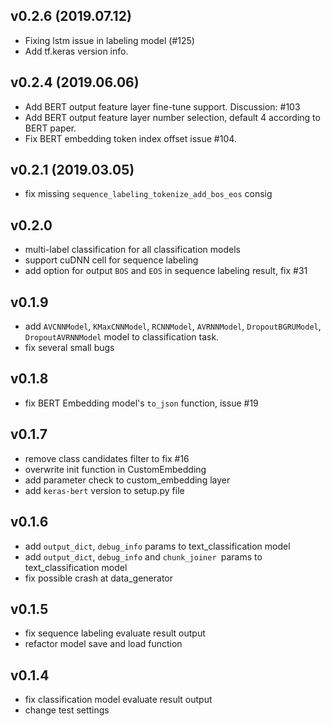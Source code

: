 ## v0.2.6 (2019.07.12)

* Fixing lstm issue in labeling model (#125)
* Add tf.keras version info.

## v0.2.4 (2019.06.06)

* Add BERT output feature layer fine-tune support. Discussion: #103
* Add BERT output feature layer number selection, default 4 according to BERT paper.
* Fix BERT embedding token index offset issue #104.

## v0.2.1 (2019.03.05)

* fix missing `sequence_labeling_tokenize_add_bos_eos` consig

## v0.2.0

* multi-label classification for all classification models
* support cuDNN cell for sequence labeling
* add option for output `BOS` and `EOS` in sequence labeling result, fix #31 

## v0.1.9

* add `AVCNNModel`, `KMaxCNNModel`, `RCNNModel`, `AVRNNModel`, `DropoutBGRUModel`, `DropoutAVRNNModel` model to classification task.
* fix several small bugs

## v0.1.8
* fix BERT Embedding  model's `to_json` function, issue #19 

## v0.1.7

* remove class candidates filter to fix #16
* overwrite init function in CustomEmbedding
* add parameter check to custom_embedding layer
* add `keras-bert` version to setup.py file

## v0.1.6
* add `output_dict`, `debug_info` params to text_classification model
* add `output_dict`, `debug_info` and `chunk_joiner `params to text_classification model
* fix possible crash at data_generator

## v0.1.5

* fix sequence labeling evaluate result output
* refactor model save and load function

## v0.1.4

* fix classification model evaluate result output
* change test settings